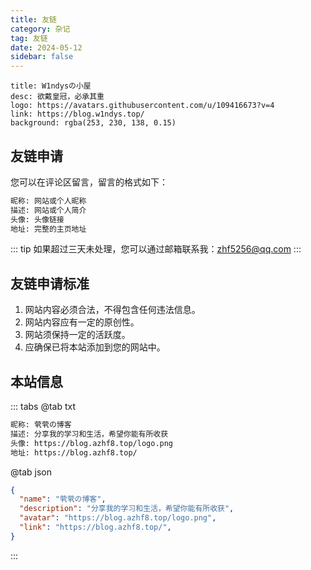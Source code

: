 ```yaml
---
title: 友链
category: 杂记
tag: 友链
date: 2024-05-12
sidebar: false
---
```


```component VPCard
title: W1ndysの小屋
desc: 欲戴皇冠，必承其重
logo: https://avatars.githubusercontent.com/u/109416673?v=4
link: https://blog.w1ndys.top/
background: rgba(253, 230, 138, 0.15)
```

## 友链申请

您可以在评论区留言，留言的格式如下：

```txt
昵称: 网站或个人昵称
描述: 网站或个人简介
头像: 头像链接
地址: 完整的主页地址
```

::: tip
如果超过三天未处理，您可以通过邮箱联系我：zhf5256@qq.com
:::

## 友链申请标准

1. 网站内容必须合法，不得包含任何违法信息。
2. 网站内容应有一定的原创性。
3. 网站须保持一定的活跃度。
4. 应确保已将本站添加到您的网站中。

## 本站信息

::: tabs
@tab txt
```txt
昵称: 茕茕の博客
描述: 分享我的学习和生活，希望你能有所收获
头像: https://blog.azhf8.top/logo.png
地址: https://blog.azhf8.top/
```
@tab json

```json
{
  "name": "茕茕の博客",
  "description": "分享我的学习和生活，希望你能有所收获",
  "avatar": "https://blog.azhf8.top/logo.png",
  "link": "https://blog.azhf8.top/",
}
```
:::
